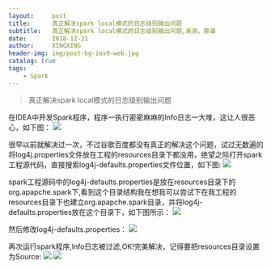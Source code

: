 ```yaml
---
layout:     post
title:      真正解决spark local模式的日志级别输出问题
subtitle:   真正解决spark local模式的日志级别输出问题,亲测，靠谱
date:       2018-12-21
author:     XINGXING
header-img: img/post-bg-ios9-web.jpg
catalog: true
tags:
    - Spark
---
```


>
>真正解决spark local模式的日志级别输出问题
> 

在IDEA中开发Spark程序，程序一执行密密麻麻的Info日志一大堆，这让人很恶心，如下图：
![](https://ws3.sinaimg.cn/large/006tNbRwgy1fyedm312lej32d00mi77j.jpg)


很早以前就解决过一次，不过谷歌百度都没有真正的解决这个问题，试过无数遍的将log4j.properties文件放在工程的resources目录下都没用，绝望之际打开spark工程源代码，直接搜索log4j-defaults.properties文件位置，如下图:
![](https://ws2.sinaimg.cn/large/006tNbRwgy1fyedrx20tmj31qn0u041q.jpg)

spark工程源码中的log4j-defaults.properties是放在resources目录下的org.apapche.spark下,看到这个目录结构我在想我可以尝试下在我工程的resources目录下也建立org.apapche.spark目录，并将log4j-defaults.properties放在这个目录下，如下图所示：
![](https://ws3.sinaimg.cn/large/006tNbRwgy1fyedy7ujapj30wk0lkwfa.jpg)

然后修改log4j-defaults.properties：
![](https://ws4.sinaimg.cn/large/006tNbRwgy1fyedz55ewij31cy0tc40i.jpg)

再次运行spark程序,Info日志被过滤,OK!完美解决，记得要把resources目录设置为Source:
![](https://ws1.sinaimg.cn/large/006tNbRwgy1fyee0e23xfj32fk0o03zw.jpg)
![](https://ws4.sinaimg.cn/large/006tNbRwgy1fyeeirmfvdj315x0u0q42.jpg)

